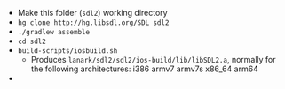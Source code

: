 * Make this folder (`sdl2`) working directory
* `hg clone http://hg.libsdl.org/SDL sdl2` 
* `./gradlew assemble`
* `cd sdl2`
* `build-scripts/iosbuild.sh`
  * Produces `lanark/sdl2/sdl2/ios-build/lib/libSDL2.a`, normally for the following architectures: i386 armv7 armv7s x86_64 arm64
* 
